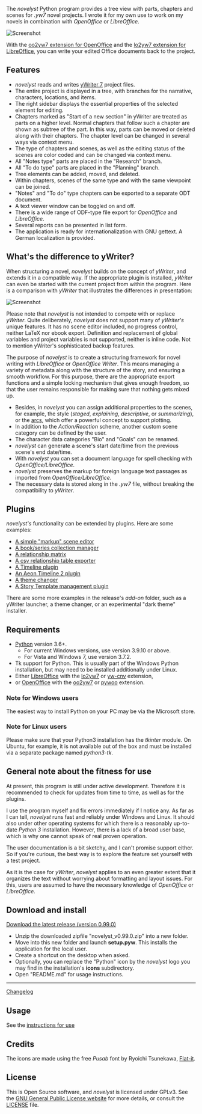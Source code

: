 The *novelyst* Python program provides a tree view with parts, chapters and scenes for *.yw7* novel projects. I wrote it for my own use to work on my novels in combination with *OpenOffice* or *LibreOffice*. 

![Screenshot](Screenshots/screen01.png)

With the [oo2yw7 extension for OpenOffice](https://peter88213.github.io/oo2yw7) and the [lo2yw7 extension for LibreOffice](https://peter88213.github.io/lo2yw7), you can write your edited Office documents back to the project.


## Features

- *novelyst* reads and writes [yWriter 7](http://spacejock.com/yWriter7.html) project files.
- The entire project is displayed in a tree, with branches for the narrative, characters, locations, and items.
- The right sidebar displays the essential properties of the selected element for editing.
- Chapters marked as "Start of a new section" in yWriter are treated as parts on a higher level. Normal chapters that follow such a chapter are shown as subtree of the part. In this way, parts can be moved or deleted along with their chapters. The chapter level can be changed in several ways via context menu.
- The type of chapters and scenes, as well as the editing status of the scenes are color coded and can be changed via context menu.
- All "Notes type" parts are placed in the "Research" branch.  
- All "To do type" parts are placed in the "Planning" branch.
- Tree elements can be added, moved, and deleted.
- Within chapters, scenes of the same type and with the same viewpoint can be joined.
- "Notes" and "To do" type chapters can be exported to a separate ODT document. 
- A text viewer window can be toggled on and off.
- There is a wide range of ODF-type file export for *OpenOffice* and *LibreOffice*.
- Several reports can be presented in list form. 
- The application is ready for internationalization with GNU gettext. A German localization is provided. 

## What's the difference to yWriter?

When structuring a novel, *novelyst* builds on the concept of *yWriter*, and extends it in a compatible way. If the appropriate plugin is installed, *yWriter* can even be started with the current project from within the program. Here is a comparison with *yWriter* that illustrates the differences in presentation:

![Screenshot](Screenshots/compare.png)

Please note that *novelyst* is not intended to compete with or replace *yWriter*. Quite deliberately, *novelyst* does not support many of *yWriter's* unique features. It has no scene editor included, no progress control, neither LaTeX nor ebook export. Definition and replacement of global variables and project variables is not supported, neither is inline code. Not to mention yWriter's sophisticated backup features.

The purpose of *novelyst* is to create a structuring framework for novel writing with *LibreOffice* or *OpenOffice Writer*. This means managing a variety of metadata along with the structure of the story, and ensuring a smooth workflow. For this purpose,  there are the appropriate export functions and a simple locking mechanism that gives enough freedom, so that the user remains responsible for making sure that nothing gets mixed up.

- Besides, in *novelyst* you can assign additional properties to the scenes, for example, the style (*staged*, *explaining*, *descriptive*, or *summarizing*), or the [arcs](help/arcs), which offer a powerful concept to support plotting. 
- In addition to the *Action/Reaction* scheme, another custom scene category can be defined by the user. 
- The character data categories "Bio" and "Goals" can be renamed.
- *novelyst* can generate a scene's start date/time from the previous scene's end date/time.
- With *novelyst* you can set a document language for spell checking with *OpenOffice/LibreOffice*.
- *novelyst* preserves the markup for foreign language text passages as imported from *OpenOffice/LibreOffice*.
- The necessary data is stored along in the *.yw7* file, without breaking the compatibility to *yWriter*.

## Plugins

*novelyst's* functionality can be extended by plugins. Here are some examples:

- [A simple "markup" scene editor](https://peter88213.github.io/novelyst_editor/)
- [A book/series collection manager](https://peter88213.github.io/novelyst_collection/)
- [A relationship matrix](https://peter88213.github.io/novelyst_matrix/)
- [A csv relationship table exporter](https://peter88213.github.io/novelyst_retablex)
- [A Timeline plugin](https://peter88213.github.io/novelyst_timeline/)
- [An Aeon Timeline 2 plugin](https://peter88213.github.io/novelyst_aeon2/)
- [A theme changer](https://peter88213.github.io/novelyst_themes/)
- [A Story Template management plugin](https://peter88213.github.io/novelyst_templates/)

There are some more examples in the release's *add-on* folder, such as a yWriter launcher, a theme changer, or an experimental "dark theme" installer.

## Requirements

- [Python](https://www.python.org/) version 3.6+. 
     - For current Windows versions, use version 3.9.10 or above.
     - For Vista and Windows 7, use version 3.7.2.
- Tk support for Python. This is usually part of the Windows Python installation, but may need to be installed additionally under Linux.
- Either [LibreOffice](https://www.libreoffice.org/) with the [lo2yw7](https://peter88213.github.io/lo2yw7) or [yw-cnv](https://peter88213.github.io/yw-cnv) extension, 
- or [OpenOffice](https://www.openoffice.org) with the [oo2yw7](https://peter88213.github.io/oo2yw7) or [pywoo](https://peter88213.github.io/pywoo) extension.

### Note for Windows users

The easiest way to install Python on your PC may be via the Microsoft store. 

### Note for Linux users

Please make sure that your Python3 installation has the *tkinter* module. On Ubuntu, for example, it is not available out of the box and must be installed via a separate package named *python3-tk*. 

## General note about the fitness for use

At present, this program is still under active development. Therefore it is recommended to check for updates from time to time, as well as for the plugins. 

I use the program myself and fix errors immediately if I notice any. As far as I can tell, *novelyst* runs fast and reliably under Windows and Linux. It should also under other operating systems for which there is a reasonably up-to-date *Python 3* installation. However, there is a lack of a broad user base, which is why one cannot speak of real proven operation. 

The user documentation is a bit sketchy, and I can't promise support either. So if you're curious, the best way is to explore the feature set yourself with a test project.

As it is the case for *yWriter*, *novelyst* applies to an even greater extent that it organizes the text without worrying about formatting and layout issues. For this, users are assumed to have the necessary knowledge of *OpenOffice* or *LibreOffice*.

## Download and install

[Download the latest release (version 0.99.0)](https://raw.githubusercontent.com/peter88213/novelyst/main/dist/novelyst_v0.99.0.zip)

- Unzip the downloaded zipfile "novelyst_v0.99.0.zip" into a new folder.
- Move into this new folder and launch **setup.pyw**. This installs the application for the local user.
- Create a shortcut on the desktop when asked.
- Optionally, you can replace the "Python" icon by the *novelyst* logo you may find in the installation's **icons** subdirectory.
- Open "README.md" for usage instructions.

------------------------------------------------------------------

[Changelog](changelog)

## Usage

See the [instructions for use](usage)

## Credits

The icons are made using the free *Pusab* font by Ryoichi Tsunekawa, [Flat-it](http://flat-it.com/).

## License

This is Open Source software, and *novelyst* is licensed under GPLv3. See the
[GNU General Public License website](https://www.gnu.org/licenses/gpl-3.0.en.html) for more
details, or consult the [LICENSE](https://github.com/peter88213/novelyst/blob/main/LICENSE) file.
